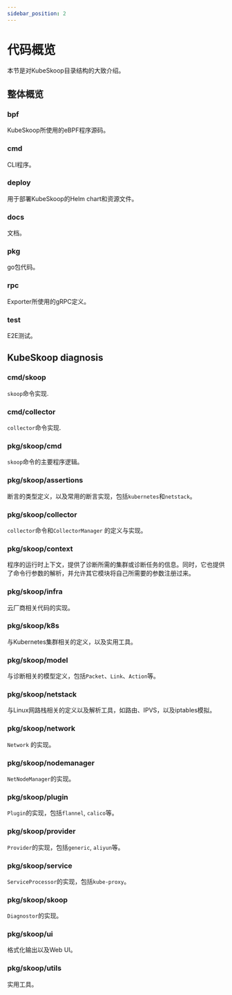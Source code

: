 ```yaml
---
sidebar_position: 2
---
```


# 代码概览

本节是对KubeSkoop目录结构的大致介绍。

## 整体概览

### bpf

KubeSkoop所使用的eBPF程序源码。

### cmd

CLI程序。

### deploy

用于部署KubeSkoop的Helm chart和资源文件。

### docs

文档。

### pkg

go包代码。

### rpc

Exporter所使用的gRPC定义。

### test

E2E测试。

## KubeSkoop diagnosis

### cmd/skoop

`skoop`命令实现.

### cmd/collector

`collector`命令实现.

### pkg/skoop/cmd

`skoop`命令的主要程序逻辑。

### pkg/skoop/assertions

断言的类型定义，以及常用的断言实现，包括`kubernetes`和`netstack`。

### pkg/skoop/collector

`collector`命令和`CollectorManager` 的定义与实现。

### pkg/skoop/context

程序的运行时上下文，提供了诊断所需的集群或诊断任务的信息。同时，它也提供了命令行参数的解析，并允许其它模块将自己所需要的参数注册过来。

### pkg/skoop/infra

云厂商相关代码的实现。

### pkg/skoop/k8s

与Kubernetes集群相关的定义，以及实用工具。

### pkg/skoop/model

与诊断相关的模型定义，包括`Packet`、`Link`、`Action`等。

### pkg/skoop/netstack

与Linux网路栈相关的定义以及解析工具，如路由、IPVS，以及iptables模拟。

### pkg/skoop/network

`Network` 的实现。

### pkg/skoop/nodemanager

`NetNodeManager`的实现。

### pkg/skoop/plugin

`Plugin`的实现，包括`flannel`, `calico`等。

### pkg/skoop/provider

`Provider`的实现，包括`generic`, `aliyun`等。

### pkg/skoop/service

`ServiceProcessor`的实现，包括`kube-proxy`。

### pkg/skoop/skoop

`Diagnostor`的实现。

### pkg/skoop/ui

格式化输出以及Web UI。

### pkg/skoop/utils

实用工具。
